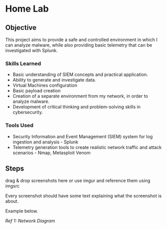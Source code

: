 # Home Lab

## Objective

This project aims to provide a safe and controlled environment in which I can analyze malware, while also providing basic telemetry that can be investigated with Splunk.

### Skills Learned

- Basic understanding of SIEM concepts and practical application.
- Ability to generate and investigate data.
- Virtual Machines configuration
- Basic payload creation
- Creation of a separate environment from my network, in order to analyze malware.
- Development of critical thinking and problem-solving skills in cybersecurity.

### Tools Used

- Security Information and Event Management (SIEM) system for log ingestion and analysis - Splunk
- Telemetry generation tools to create realistic network traffic and attack scenarios - Nmap, Metasploit Venom

## Steps
drag & drop screenshots here or use imgur and reference them using imgsrc

Every screenshot should have some text explaining what the screenshot is about.

Example below.

*Ref 1: Network Diagram*
